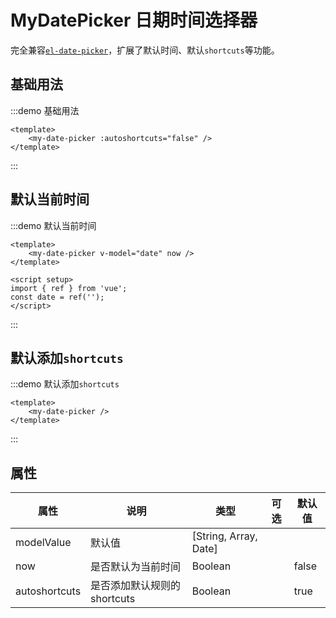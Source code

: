 # MyDatePicker 日期时间选择器

完全兼容[`el-date-picker`](https://element-plus.org/zh-CN/component/datetime-picker.html)，扩展了默认时间、默认`shortcuts`等功能。

## 基础用法

:::demo 基础用法

```vue
<template>
    <my-date-picker :autoshortcuts="false" />
</template>
```

:::

## 默认当前时间

:::demo 默认当前时间

```vue
<template>
    <my-date-picker v-model="date" now />
</template>

<script setup>
import { ref } from 'vue';
const date = ref('');
</script>
```

:::

## 默认添加`shortcuts`

:::demo 默认添加`shortcuts`

```vue
<template>
    <my-date-picker />
</template>
```

:::

## 属性

| 属性          | 说明                         | 类型                  | 可选 | 默认值 |
| ------------- | ---------------------------- | --------------------- | ---- | ------ |
| modelValue    | 默认值                       | [String, Array, Date] |      |        |
| now           | 是否默认为当前时间           | Boolean               |      | false  |
| autoshortcuts | 是否添加默认规则的 shortcuts | Boolean               |      | true   |
